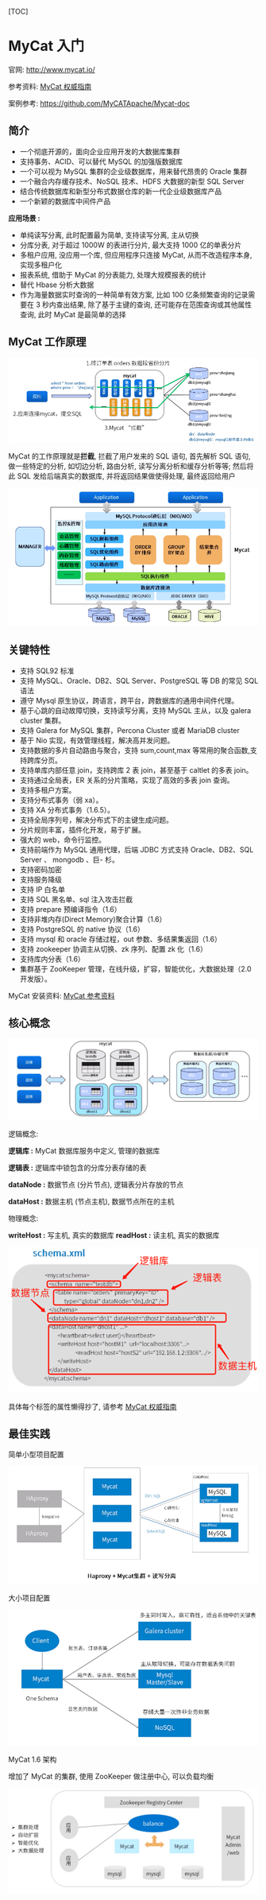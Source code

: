 [TOC]

# MyCat 入门

官网: http://www.mycat.io/

参考资料: [MyCat 权威指南](http://www.mycat.io/document/mycat-definitive-guide.pdf)

案例参考: https://github.com/MyCATApache/Mycat-doc

## 简介

-   一个彻底开源的，面向企业应用开发的大数据库集群
-   支持事务、ACID、可以替代 MySQL 的加强版数据库
-   一个可以视为 MySQL 集群的企业级数据库，用来替代昂贵的 Oracle 集群
-   一个融合内存缓存技术、NoSQL 技术、HDFS 大数据的新型 SQL Server
-   结合传统数据库和新型分布式数据仓库的新一代企业级数据库产品
-   一个新颖的数据库中间件产品

**应用场景 :**

-   单纯读写分离, 此时配置最为简单, 支持读写分离, 主从切换
-   分库分表, 对于超过 1000W 的表进行分片, 最大支持 1000 亿的单表分片
-   多租户应用, 没应用一个库, 但应用程序只连接 MyCat, 从而不改造程序本身, 实现多租户化
-   报表系统, 借助于 MyCat 的分表能力, 处理大规模报表的统计
-   替代 Hbase 分析大数据
-   作为海量数据实时查询的一种简单有效方案, 比如 100 亿条频繁查询的记录需要在 3 秒内查出结果, 除了基于主键的查询, 还可能存在范围查询或其他属性查询, 此时 MyCat 是最简单的选择

## MyCat 工作原理

![工作原理](res/工作原理.png)

MyCat 的工作原理就是**拦截**, 拦截了用户发来的 SQL 语句, 首先解析 SQL 语句, 做一些特定的分析, 如切边分析, 路由分析, 读写分离分析和缓存分析等等; 然后将此 SQL 发给后端真实的数据库, 并将返回结果做使得处理, 最终返回给用户

![MyCat架构图](res/架构.png 'MyCat 架构图')

## 关键特性

-   支持 SQL92 标准
-   支持 MySQL、Oracle、DB2、SQL Server、PostgreSQL 等 DB 的常见 SQL 语法
-   遵守 Mysql 原生协议，跨语言，跨平台，跨数据库的通用中间件代理。
-   基于心跳的自动故障切换，支持读写分离，支持 MySQL 主从，以及 galera cluster 集群。
-   支持 Galera for MySQL 集群，Percona Cluster 或者 MariaDB cluster
-   基于 Nio 实现，有效管理线程，解决高并发问题。
-   支持数据的多片自动路由与聚合，支持 sum,count,max 等常用的聚合函数,支持跨库分页。
-   支持单库内部任意 join，支持跨库 2 表 join，甚至基于 caltlet 的多表 join。
-   支持通过全局表，ER 关系的分片策略，实现了高效的多表 join 查询。
-   支持多租户方案。
-   支持分布式事务（弱 xa）。
-   支持 XA 分布式事务（1.6.5）。
-   支持全局序列号，解决分布式下的主键生成问题。
-   分片规则丰富，插件化开发，易于扩展。
-   强大的 web，命令行监控。
-   支持前端作为 MySQL 通用代理，后端 JDBC 方式支持 Oracle、DB2、SQL Server 、 mongodb 、巨- 杉。
-   支持密码加密
-   支持服务降级
-   支持 IP 白名单
-   支持 SQL 黑名单、sql 注入攻击拦截
-   支持 prepare 预编译指令（1.6）
-   支持非堆内存(Direct Memory)聚合计算（1.6）
-   支持 PostgreSQL 的 native 协议（1.6）
-   支持 mysql 和 oracle 存储过程，out 参数、多结果集返回（1.6）
-   支持 zookeeper 协调主从切换、zk 序列、配置 zk 化（1.6）
-   支持库内分表（1.6）
-   集群基于 ZooKeeper 管理，在线升级，扩容，智能优化，大数据处理（2.0 开发版）。

MyCat 安装资料: [MyCat 参考资料](https://github.com/Mao-PC/Notes/tree/master/Middle/db/4-%E6%95%B0%E6%8D%AE%E5%BA%93%E4%B8%AD%E9%97%B4%E4%BB%B6/Mycat%E8%A1%A5%E5%85%85%E8%B5%84%E6%96%99)

## 核心概念

![核心概念](res/核心概念.png)

逻辑概念:

**逻辑库 :** MyCat 数据库服务中定义, 管理的数据库

**逻辑表 :** 逻辑库中锁包含的分库分表存储的表

**dataNode :** 数据节点 (分片节点), 逻辑表分片存放的节点

**dataHost :** 数据主机 (节点主机), 数据节点所在的主机

物理概念:

**writeHost :** 写主机, 真实的数据库
**readHost :** 读主机, 真实的数据库

![schema](res/schema.png)

具体每个标签的属性懒得抄了, 请参考 [MyCat 权威指南](http://www.mycat.io/document/mycat-definitive-guide.pdf)

## 最佳实践

简单小型项目配置

![最佳实践](res/最佳实践.png)

大小项目配置

![最佳实践2](res/最佳实践2.png)

MyCat 1.6 架构

增加了 MyCat 的集群, 使用 ZooKeeper 做注册中心, 可以负载均衡

![最佳实践3](res/最佳实践3.png)
